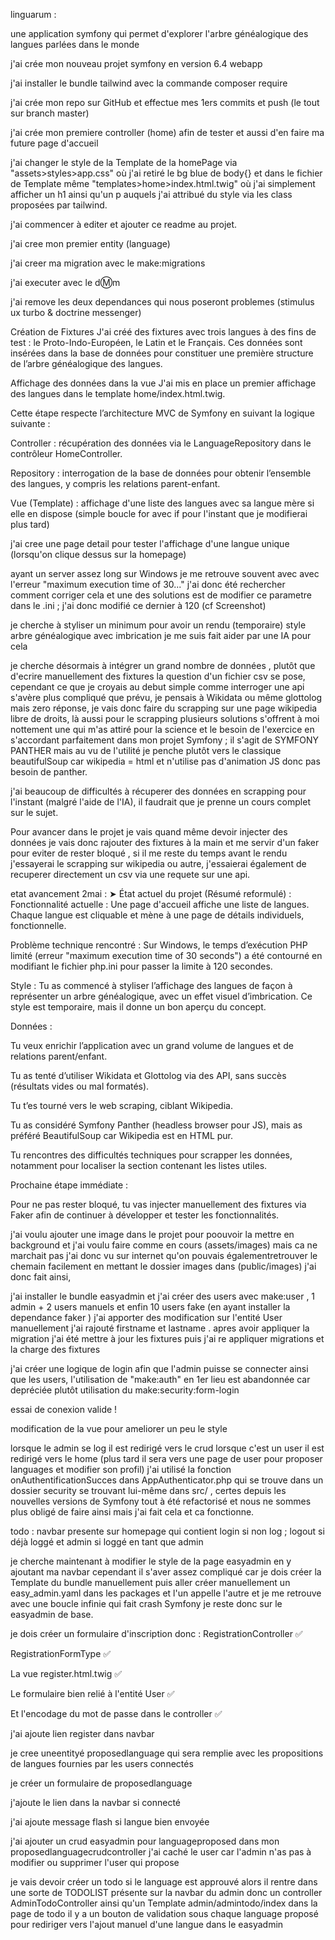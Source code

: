 linguarum :

une application symfony qui permet d'explorer l'arbre généalogique des langues parlées dans le monde

j'ai crée mon nouveau projet symfony en version 6.4 webapp

j'ai installer le bundle tailwind avec la commande composer require

j'ai crée mon repo sur GitHub et effectue mes 1ers commits et push (le tout sur branch master)

j'ai crée mon premiere controller (home) afin de tester et aussi d'en faire ma future page d'accueil

j'ai changer le style de la Template de la homePage via "assets>styles>app.css" où j'ai retiré le bg blue de body{} et dans le fichier de Template même "templates>home>index.html.twig" où j'ai simplement afficher un h1 ainsi qu'un p auquels j'ai attribué du style via les class proposées par tailwind.

j'ai commencer à editer et ajouter ce readme au projet.

j'ai cree mon premier entity (language)

j'ai creer ma migration avec le make:migrations

j'ai executer avec le d:m:m

j'ai remove les deux dependances qui nous poseront problemes (stimulus ux turbo & doctrine messenger)

Création de Fixtures
J'ai créé des fixtures avec trois langues à des fins de test : le Proto-Indo-Européen, le Latin et le Français. Ces données sont insérées dans la base de données pour constituer une première structure de l’arbre généalogique des langues.

Affichage des données dans la vue
J'ai mis en place un premier affichage des langues dans le template home/index.html.twig.

Cette étape respecte l’architecture MVC de Symfony en suivant la logique suivante :

Controller : récupération des données via le LanguageRepository dans le contrôleur HomeController.

Repository : interrogation de la base de données pour obtenir l’ensemble des langues, y compris les relations parent-enfant.

Vue (Template) : affichage d'une liste des langues avec sa langue mère si elle en dispose (simple boucle for avec if pour l'instant que je modifierai plus tard)

j'ai cree une page detail pour tester l'affichage d'une langue unique (lorsqu'on clique dessus sur la homepage)

ayant un server assez long sur Windows je me retrouve souvent avec avec l'erreur "maximum execution time of 30..." j'ai donc été rechercher comment corriger cela et une des solutions est de modifier ce parametre dans le .ini ; j'ai donc modifié ce dernier à 120 (cf Screenshot)

je cherche à styliser un minimum pour avoir un rendu (temporaire) style arbre généalogique avec imbrication je me suis fait aider par une IA pour cela

je cherche désormais à intégrer un grand nombre de données , plutôt que d'ecrire manuellement des fixtures la question d'un fichier csv se pose, cependant ce que je croyais au debut simple comme interroger une api s'avère plus compliqué que prévu, je pensais à Wikidata ou même glottolog mais zero réponse, je vais donc faire du scrapping sur une page wikipedia libre de droits, là aussi pour le scrapping plusieurs solutions s'offrent à moi nottement une qui m'as attiré pour la science et le besoin de l'exercice en s'accordant parfaitement dans mon projet Symfony ; il s'agit de SYMFONY PANTHER mais au vu de l'utilité je penche plutôt vers le classique beautifulSoup car wikipedia = html et n'utilise pas d'animation JS donc pas besoin de panther.

j'ai beaucoup de difficultés à récuperer des données en scrapping pour l'instant (malgré l'aide de l'IA), il faudrait que je prenne un cours complet sur le sujet.

Pour avancer dans le projet je vais quand même devoir injecter des données je vais donc rajouter des fixtures à la main et me servir d'un faker pour eviter de rester bloqué , si il me reste du temps avant le rendu j'essayerai le scrapping sur wikipedia ou autre, j'essaierai également de recuperer directement un csv via une requete sur une api.

etat avancement 2mai :
➤ État actuel du projet (Résumé reformulé) :
Fonctionnalité actuelle : Une page d'accueil affiche une liste de langues. Chaque langue est cliquable et mène à une page de détails individuels, fonctionnelle.

Problème technique rencontré : Sur Windows, le temps d’exécution PHP limité (erreur "maximum execution time of 30 seconds") a été contourné en modifiant le fichier php.ini pour passer la limite à 120 secondes.

Style : Tu as commencé à styliser l’affichage des langues de façon à représenter un arbre généalogique, avec un effet visuel d’imbrication. Ce style est temporaire, mais il donne un bon aperçu du concept.

Données :

Tu veux enrichir l’application avec un grand volume de langues et de relations parent/enfant.

Tu as tenté d’utiliser Wikidata et Glottolog via des API, sans succès (résultats vides ou mal formatés).

Tu t’es tourné vers le web scraping, ciblant Wikipedia.

Tu as considéré Symfony Panther (headless browser pour JS), mais as préféré BeautifulSoup car Wikipedia est en HTML pur.

Tu rencontres des difficultés techniques pour scrapper les données, notamment pour localiser la section contenant les listes utiles.

Prochaine étape immédiate :

Pour ne pas rester bloqué, tu vas injecter manuellement des fixtures via Faker afin de continuer à développer et tester les fonctionnalités.

j'ai voulu ajouter une image dans le projet pour poouvoir la mettre en background et j'ai voulu faire comme en cours (assets/images) mais ca ne marchait pas j'ai donc vu sur internet qu'on pouvais égalementretrouver le chemain facilement en mettant le dossier images dans (public/images) j'ai donc fait ainsi,

j'ai installer le bundle easyadmin et j'ai créer des users avec make:user , 1 admin + 2 users manuels et enfin 10 users fake (en ayant installer la dependance faker ) j'ai apporter des modification sur l'entité User manuellement j'ai rajouté firstname et lastname . apres avoir appliquer la migration j'ai été mettre à jour les fixtures puis j'ai re appliquer migrations et la charge des fixtures

j'ai créer une logique de login afin que l'admin puisse se connecter ainsi que les users, l'utilisation de "make:auth" en 1er lieu est abandonnée car depréciée plutôt utilisation du make:security:form-login

essai de conexion valide !

modification de la vue pour ameliorer un peu le style

lorsque le admin se log il est redirigé vers le crud
lorsque c'est un user il est redirigé vers le home (plus tard il sera vers une page de user pour proposer languages et modifier son profil) j'ai utilisé la fonction onAuthentificationSucces dans AppAuthenticator.php qui se trouve dans un dossier security se trouvant lui-même dans src/ , certes depuis les nouvelles versions de Symfony tout à été refactorisé et nous ne sommes plus obligé de faire ainsi mais j'ai fait cela et ca fonctionne.

todo : navbar presente sur homepage qui contient login si non log ; logout si déjà loggé et admin si loggé en tant que admin

je cherche maintenant à modifier le style de la page easyadmin en y ajoutant ma navbar cependant il s'aver assez compliqué car je dois créer la Template du bundle manuellement puis aller créer manuellement un easy_admin.yaml dans les packages et l'un appelle l'autre et je me retrouve avec une boucle infinie qui fait crash Symfony je reste donc sur le easyadmin de base.

je dois créer un formulaire d'inscription donc :
RegistrationController ✅

RegistrationFormType ✅

La vue register.html.twig ✅

Le formulaire bien relié à l'entité User ✅

Et l'encodage du mot de passe dans le controller ✅

j'ai ajoute lien register dans navbar

je cree uneentityé proposedlanguage qui sera remplie avec les propositions de langues fournies par les users connectés

je créer un formulaire de proposedlanguage

j'ajoute le lien dans la navbar si connecté

j'ai ajoute message flash si langue bien envoyée

j'ai ajouter un crud easyadmin pour languageproposed
dans mon proposedlanguagecrudcontroller j'ai caché le user car l'admin n'as pas à modifier ou supprimer l'user qui propose

je vais devoir créer un todo si le language est approuvé alors il rentre dans une sorte de TODOLIST présente sur la navbar du admin
donc un controller AdminTodoController
ainsi qu'un Template admin/admintodo/index
dans la page de todo il y a un bouton de validation sous chaque language proposé pour rediriger vers l'ajout manuel d'une langue dans le easyadmin
